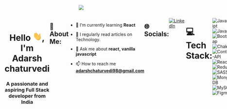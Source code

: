 <div align="center" style="background-image: url('https://readme.com/static/img/home/footer-confetti-background.png');padding: 10px; " ><img src="https://camo.githubusercontent.com/19db51af5f90f1b152bc0b9078f5fe97053955be5074f03f17019c70345bdcdb/68747470733a2f2f6d69726f2e6d656469756d2e636f6d2f6d61782f313336302f302a37513379765349765f7430696f4a2d5a2e676966" width="70%" style=" margin='auto'; height="250px"; padding='60px'" / ></div>

<div style='display: flex; justify-content: space-around; '  >
<div align="left" style="padding-top: 20px;text-align: center;" >
<h1 align="center" margin='20px' >Hello <img src="https://raw.githubusercontent.com/ABSphreak/ABSphreak/master/gifs/Hi.gif" width="30px" height="30px">, I'm Adarsh chaturvedi </h1>
<h3 align="center" margin='20px' >A passionate and aspiring Full Stack developer from India</h3>
<!-- <p align="center" style="width: 30px; margin-left: 30%; margin-top: 30px;"    > <img style="width: 150px;" src="https://komarev.com/ghpvc/?username=Payalsahuj&label=Profile%20views&color=0e75b6&style=flat" alt="Adarsh chaturvedi" /> </p> -->

</div>

## 💫 About Me:

- 🧠 I’m currently learning **React**

- 📝 I regularly read articles on Technology.

- 💬 Ask me about **react, vanilla javascript**

- 📫 How to reach me **adarshchaturvedi98@gmail.com**

## 🌐 Socials:

<!-- <h3 align="left">Connect with me:</h3> -->
<!-- <p align="left" style=' width:"90%"; margin: auto; padding: 23px;display: flex; gap: 18px; '>
<a href="https://github.com/Adarsh-ch" target="blank"><img align="center" src="https://raw.githubusercontent.com/rahuldkjain/github-profile-readme-generator/master/src/images/icons/Social/github.svg" alt="payal" height="30" width="40" /></a> -->

[![LinkedIn](https://img.shields.io/badge/LinkedIn-%230077B5.svg?logo=linkedin&logoColor=white)](https://www.linkedin.com/in/adarsh-ch/)

<!-- <a href="www.linkedin.com/in/adarsh-ch" target="blank"><img align="center" src="https://raw.githubusercontent.com/rahuldkjain/github-profile-readme-generator/master/src/images/icons/Social/linked-in-alt.svg" alt="Adarsh" height="30" width="40" /></a> -->

# 💻 Tech Stack:

![JavaScript](https://img.shields.io/badge/javascript-%23323330.svg?style=for-the-badge&logo=javascript&logoColor=%23F7DF1E) ![Java](https://img.shields.io/badge/java-%23ED8B00.svg?style=for-the-badge&logo=openjdk&logoColor=white) ![Bootstrap](https://img.shields.io/badge/bootstrap-%238511FA.svg?style=for-the-badge&logo=bootstrap&logoColor=white) ![Chakra](https://img.shields.io/badge/chakra-%234ED1C5.svg?style=for-the-badge&logo=chakraui&logoColor=white) ![Context-API](https://img.shields.io/badge/Context--Api-000000?style=for-the-badge&logo=react) ![React](https://img.shields.io/badge/react-%2320232a.svg?style=for-the-badge&logo=react&logoColor=%2361DAFB) ![Redux](https://img.shields.io/badge/redux-%23593d88.svg?style=for-the-badge&logo=redux&logoColor=white) ![SASS](https://img.shields.io/badge/SASS-hotpink.svg?style=for-the-badge&logo=SASS&logoColor=white) ![MongoDB](https://img.shields.io/badge/MongoDB-%234ea94b.svg?style=for-the-badge&logo=mongodb&logoColor=white) ![MySQL](https://img.shields.io/badge/mysql-4479A1.svg?style=for-the-badge&logo=mysql&logoColor=white) ![Figma](https://img.shields.io/badge/figma-%23F24E1E.svg?style=for-the-badge&logo=figma&logoColor=white)

# 📊 GitHub Stats:

![](https://github-readme-stats.vercel.app/api?username=Adarsh-ch&theme=tokyonight&hide_border=true&include_all_commits=true&count_private=false)<br/>
![](https://github-readme-streak-stats.herokuapp.com/?user=Adarsh-ch&theme=tokyonight&hide_border=true)<br/>
![](https://github-readme-stats.vercel.app/api/top-langs/?username=Adarsh-ch&theme=tokyonight&hide_border=true&include_all_commits=true&count_private=false&layout=compact)

## 🏆 GitHub Trophies

![](https://github-profile-trophy.vercel.app/?username=Adarsh-ch&theme=alduin&no-frame=true&no-bg=false&margin-w=4)

### 🔝 Top Contributed Repo

![](https://github-contributor-stats.vercel.app/api?username=Adarsh-ch&limit=5&theme=dark&combine_all_yearly_contributions=true)

---

[![](https://visitcount.itsvg.in/api?id=Adarsh-ch&icon=1&color=1)](https://visitcount.itsvg.in)
